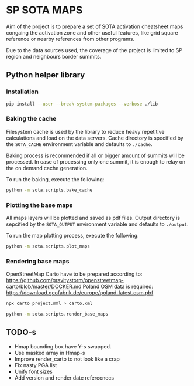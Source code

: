 SP SOTA MAPS
============

Aim of the project is to prepare a set of SOTA activation cheatsheet maps congaing the activation zone and other useful
features, like grid square reference or nearby references from other programs.

Due to the data sources used, the coverage of the project is limited to SP region and neighbours border summits.


Python helper library
---------------------

### Installation

```sh
pip install --user --break-system-packages --verbose ./lib
```

### Baking the cache

Filesystem cache is used by the library to reduce heavy repetitive calculations and load on the data servers.
Cache directory is specified by the `SOTA_CACHE` environment variable and defaults to `./cache`.

Baking process is recommended if all or bigger amount of summits will be processed.
In case of processing only one summit, it is enough to relay on the on demand cache generation.

To run the baking, execute the following:

```sh
python -m sota.scripts.bake_cache
```

### Plotting the base maps

All maps layers will be plotted and saved as pdf files.
Output directory is sepcified by the `SOTA_OUTPUT` environment variable and defaults to `./output`.

To run the map plotting process, execute the following:

```sh
python -m sota.scripts.plot_maps
```

### Rendering base maps

OpenStreetMap Carto have to be prepared according to: https://github.com/gravitystorm/openstreetmap-carto/blob/master/DOCKER.md
Poland OSM data is required: https://download.geofabrik.de/europe/poland-latest.osm.pbf

```sh
npx carto project.mml > carto.xml
```

```sh
python -m sota.scripts.render_base_maps
```


TODO-s
------

- Hmap bounding box have Y-s swapped.
- Use masked array in Hmap-s
- Improve render_carto to not look like a crap
- Fix nasty PGA list
- Unify font sizes
- Add version and render date referecnecs

